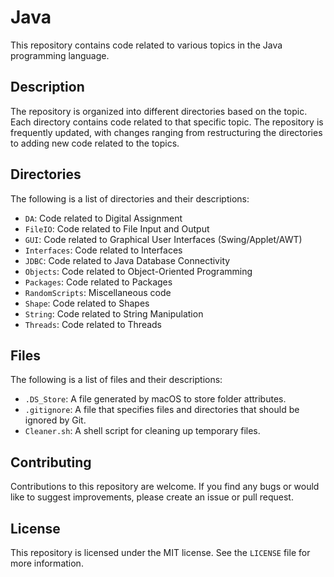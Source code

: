 # Java

This repository contains code related to various topics in the Java programming language.

## Description

The repository is organized into different directories based on the topic. Each directory contains code related to that specific topic. The repository is frequently updated, with changes ranging from restructuring the directories to adding new code related to the topics.

## Directories

The following is a list of directories and their descriptions:

- `DA`: Code related to Digital Assignment
- `FileIO`: Code related to File Input and Output
- `GUI`: Code related to Graphical User Interfaces (Swing/Applet/AWT)
- `Interfaces`: Code related to Interfaces
- `JDBC`: Code related to Java Database Connectivity
- `Objects`: Code related to Object-Oriented Programming
- `Packages`: Code related to Packages
- `RandomScripts`: Miscellaneous code
- `Shape`: Code related to Shapes
- `String`: Code related to String Manipulation
- `Threads`: Code related to Threads

## Files

The following is a list of files and their descriptions:

- `.DS_Store`: A file generated by macOS to store folder attributes.
- `.gitignore`: A file that specifies files and directories that should be ignored by Git.
- `Cleaner.sh`: A shell script for cleaning up temporary files.

## Contributing

Contributions to this repository are welcome. If you find any bugs or would like to suggest improvements, please create an issue or pull request.

## License

This repository is licensed under the MIT license. See the `LICENSE` file for more information.
